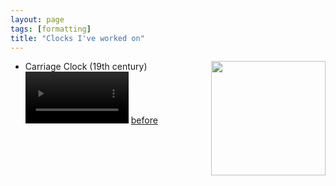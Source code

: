 ```yaml
---
layout: page
tags: [formatting]
title: "Clocks I've worked on"
---
```


* Carriage Clock (19th century)
<a ><img src="http://gtendas.github.io/orologi/carriage1.jpg" align="right" width="183" ></a>   
<video align="right" width="165" muted controls > <source src="http://gtendas.github.io/orologi/carriage2.mp4" type="video/mp4"> </video> 
[before](http://gtendas.github.io/orologi/carriageold1.jpg)
 

